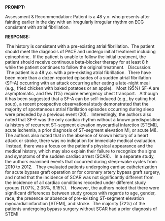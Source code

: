 **PROMPT:**

Assessment & Recommendation:  Patient is a 48 y.o. who presents after fainting earlier in the day with an irregularly irregular rhythm on ECG consistent with atrial fibrillation. 

**RESPONSE:**

  The history is consistent with a pre-existing atrial fibrillation.  The patient should meet the diagnosis of PACE and undergo initial treatment including epinephrine.  If the patient is unable to follow the initial treatment, the patient should receive continuous beta-blocker therapy for at least 8 h while the patient continues to follow the original treatment.   Discussion:  The patient is a 48 y.o. with a pre-existing atrial fibrillation.  There have been more than a dozen reported episodes of a sudden atrial fibrillation (SF-A) occurring with an attack occurring after eating a late-night meal (e.g., fried chicken with baked potatoes or an apple).   Most (95%) SF-A are asymptomatic, and few (1%) require emergency chest transport.   Although it has been suggested that a SF-A can be self-induced (e.g., by eating hot soup), a recent prospective observational study demonstrated that the majority of spontaneous atrial fibrillation episodes occurring during sleep were preceded by a previous event (20).   Interestingly, the authors also noted that SF-F was the only cardiac rhythm without a known predisposition (a history of recurrent ST-segment elevation myocardial infarction [STEMI], acute ischemia, a prior diagnosis of ST-segment elevation MI, or acute MI).   The authors also noted that in the absence of known history of a heart attack or stroke, there was no indication for immediate medical evaluation.  Instead, there was a focus on the patient's physical appearance and the medical history, which may also explain their failure to recognize the signs and symptoms of the sudden cardiac arrest (SCAR).   In a separate study, the authors examined events that occurred during sleep-wake cycles from 2010 to 2012.   They evaluated patients undergoing cardiac catheterization for acute bypass graft operation or for coronary artery bypass graft surgery, and noted that the incidence of SCAR was not significantly different from the incidence of all cardiac conditions recorded under different study groups (1.07%, 2.05%, 6.15%).   However, the authors noted that there were significant differences between study groups with regards to age, gender, race, the presence or absence of pre-existing ST-segment elevation myocardial infarction [STEMI], and stroke.  The majority (72%) of the patients undergoing bypass surgery without SCAR had a prior diagnosis of STEMI